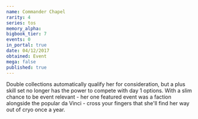 ```yaml
---
name: Commander Chapel
rarity: 4
series: tos
memory_alpha:
bigbook_tier: 7
events: 0
in_portal: true
date: 04/12/2017
obtained: Event
mega: false
published: true
---
```


Double collections automatically qualify her for consideration, but a plus skill set no longer has the power to compete with day 1 options. With a slim chance to be event relevant - her one featured event was a faction alongside the popular da Vinci - cross your fingers that she'll find her way out of cryo once a year.
